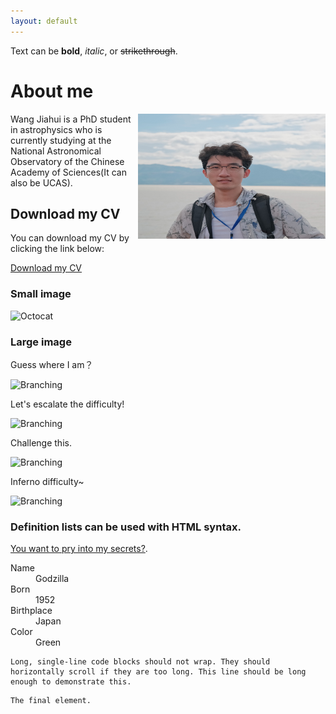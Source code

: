 ```yaml
---
layout: default
---
```




Text can be **bold**, _italic_, or ~~strikethrough~~.


# About me

<div style="float: right;">
    <img src="me.jpg" alt="Image" width="300" height="200" />
</div>

Wang Jiahui is a PhD student in astrophysics who is currently studying at the National Astronomical Observatory of the Chinese Academy of Sciences(It can also be UCAS).

## Download my CV

You can download my CV by clicking the link below:

[Download my CV](CV.pdf)


### Small image

![Octocat](https://github.githubassets.com/images/icons/emoji/octocat.png)

### Large image
Guess where I am？

![Branching](/picture/lamoet.jpg)

Let's escalate the difficulty!

![Branching](/picture/sitian.jpg)

Challenge this.

![Branching](/picture/yunnan.jpg)

Inferno difficulty~

![Branching](/picture/CSST.jpg)


### Definition lists can be used with HTML syntax.


[You want to pry into my secrets?](./another-page.html).


<dl>
<dt>Name</dt>
<dd>Godzilla</dd>
<dt>Born</dt>
<dd>1952</dd>
<dt>Birthplace</dt>
<dd>Japan</dd>
<dt>Color</dt>
<dd>Green</dd>
</dl>

```
Long, single-line code blocks should not wrap. They should horizontally scroll if they are too long. This line should be long enough to demonstrate this.
```

```
The final element.
```

